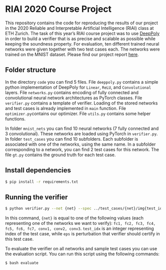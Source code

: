 # RIAI 2020 Course Project
This repository contains the code for reproducing the results of our project in the 2020 Reliable and Interpretable Artificial Intelligence (RIAI) class at ETH Zurich. The task of this year’s RIAI course project was to use [DeepPoly](https://dl.acm.org/doi/abs/10.1145/3290354) in order to build a verifier that is as precise and scalable as possible while keeping the soundness property. For evaluation, ten different trained neural networks were given together with two test cases each. The networks were trained on the MNIST dataset. Please find our project report [here](Project_Report.pdf).

## Folder structure
In the directory `code` you can find 5 files. 
File `deeppoly.py` contains a simple python implementation of DeepPoly for `Linear`, `ReLU`, and `Convolutional` layers.
File `networks.py` contains encoding of fully connected and convolutional neural network architectures as PyTorch classes.
File `verifier.py` contains a template of verifier. Loading of the stored networks and test cases is already implemented in `main` function. 
File `optimizer.py`contains our optimizer.
File `utils.py` contains some helper functions.

In folder `mnist_nets` you can find 10 neural networks (7 fully connected and 3 convolutional). These networks are loaded using PyTorch in `verifier.py`.
In folder `test_cases` you can find 10 subfolders. Each subfolder is associated with one of the networks, using the same name. In a subfolder corresponding to a network, you can find 2 test cases for this network.  The file `gt.py` contains the ground truth for each test case.

## Install dependencies

```bash
$ pip install -r requirements.txt
```

## Running the verifier

```bash
$ python verifier.py --net {net} --spec ../test_cases/{net}/img{test_idx}_{eps}.txt
```

In this command, `{net}` is equal to one of the following values (each representing one of the networks we want to verify): `fc1, fc2, fc3, fc4, fc5, fc6, fc7, conv1, conv2, conv3`.
`test_idx` is an integer representing index of the test case, while `eps` is perturbation that verifier should certify in this test case.

To evaluate the verifier on all networks and sample test cases you can use the evaluation script.
You can run this script using the following commands:

```bash
$ bash evaluate
```
